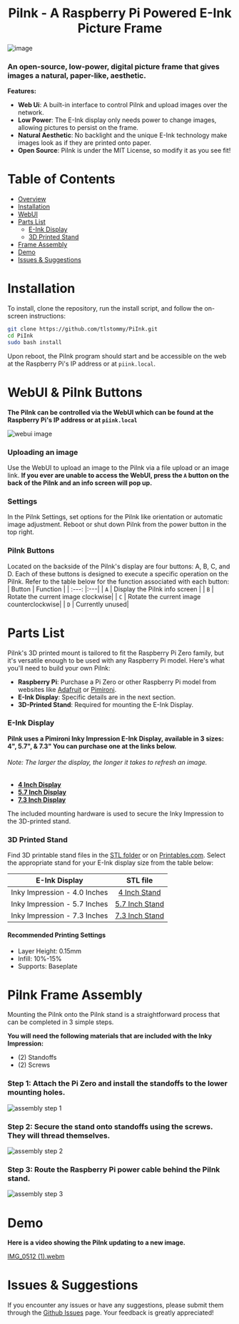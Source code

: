 
<h1 align="center">PiInk - A Raspberry Pi Powered E-Ink Picture Frame</h1>

![image](https://github.com/tlstommy/PiInk/assets/36305669/626a897f-e623-4cc2-a8d9-015e7bd3f8fa)


### An open-source, low-power, digital picture frame that gives images a natural, paper-like, aesthetic.

**Features:**
- **Web Ui**: A built-in interface to control PiInk and upload images over the network.
- **Low Power**: The E-Ink display only needs power to change images, allowing pictures to persist on the frame.
- **Natural Aesthetic**: No backlight and the unique E-Ink technology make images look as if they are printed onto paper.
- **Open Source**: PiInk is under the MIT License, so modify it as you see fit!

# Table of Contents
* [Overview](#piink---a-raspberry-pi-powered-e-ink-picture-frame)
* [Installation](#installation)
* [WebUI](#webui--piink-buttons)
* [Parts List](#parts-list)
   * [E-Ink Display](#e-ink-display)
   * [3D Printed Stand](#3d-printed-stand)
* [Frame Assembly](#frame-assembly)
* [Demo](#demo)
* [Issues & Suggestions](#issues--suggestions)


# Installation

To install, clone the repository, run the install script, and follow the on-screen instructions:

```bash
git clone https://github.com/tlstommy/PiInk.git
cd PiInk
sudo bash install

```

Upon reboot, the PiInk program should start and be accessible on the web at the Raspberry Pi's IP address or at `piink.local`. 


# WebUI & PiInk Buttons

**The PiInk can be controlled via the WebUI which can be found at the Raspberry Pi's IP address or at `piink.local`**

![webui image](https://github.com/tlstommy/PiInk/assets/36305669/44bbe745-2080-4620-bb2e-e1234d281f32)


### Uploading an image
Use the WebUI to upload an image to the PiInk via a file upload or an image link.
**If you ever are unable to access the WebUI, press the `A` button on the back of the PiInk and an info screen will pop up.**

### Settings
In the PiInk Settings, set options for the PiInk like orientation or automatic image adjustment. Reboot or shut down PiInk from the power button in the top right.

### PiInk Buttons
Located on the backside of the PiInk's display are four buttons: A, B, C, and D. Each of these buttons is designed to execute a specific operation on the PiInk. Refer to the table below for the function associated with each button:
| Button | Function |
| :---: |:---|
| `A` | Display the PiInk info screen |
| `B` | Rotate the current image clockwise|
| `C` | Rotate the current image counterclockwise|
| `D` | Currently unused|



# Parts List

PiInk's 3D printed mount is tailored to fit the Raspberry Pi Zero family, but it's versatile enough to be used with any Raspberry Pi model. Here's what you'll need to build your own PiInk:

- **Raspberry Pi**: Purchase a Pi Zero or other Raspberry Pi model from websites like [Adafruit](https://www.adafruit.com/category/105) or [Pimironi](https://shop.pimoroni.com/collections/raspberry-pi).
- **E-Ink Display**: Specific details are in the next section.
- **3D-Printed Stand**: Required for mounting the E-Ink Display.

### E-Ink Display


**PiInk uses a Pimironi Inky Impression E-Ink Display, available in 3 sizes: 4", 5.7", & 7.3" You can purchase one at the links below.**
###### Note: The larger the display, the longer it takes to refresh an image.
- **[4 Inch Display](https://shop.pimoroni.com/products/inky-impression-4)**
- **[5.7 Inch Display](https://shop.pimoroni.com/products/inky-impression-5-7)**
- **[7.3 Inch Display](https://shop.pimoroni.com/products/inky-impression-7-3)**

The included mounting hardware is used to secure the Inky Impression to the 3D-printed stand.

### 3D Printed Stand

Find 3D printable stand files in the [STL folder](https://github.com/tlstommy/PiInk/tree/main/STL) or on [Printables.com](). Select the appropriate stand for your E-Ink display size from the table below:

| E-Ink Display                  | STL file                                                                                           |
| ------------------------------ |:--------------------------------------------------------------------------------------------------:|
| Inky Impression - 4.0 Inches   | [4 Inch Stand](https://github.com/tlstommy/PiInk/blob/main/STL/PiInk_stand_4_Inch.stl)             |
| Inky Impression - 5.7 Inches   | [5.7 Inch Stand](https://github.com/tlstommy/PiInk/blob/main/STL/PiInk_stand_5.7_Inch.stl)         |
| Inky Impression - 7.3 Inches   | [7.3 Inch Stand](https://github.com/tlstommy/PiInk/blob/main/STL/PiInk_stand_7.3_Inch.stl)         |


#### Recommended Printing Settings
- Layer Height: 0.15mm
- Infill: 10%-15%
- Supports: Baseplate

# PiInk Frame Assembly

Mounting the PiInk onto the PiInk stand is a straightforward process that can be completed in 3 simple steps.

**You will need the following materials that are included with the Inky Impression:**
- (2) Standoffs
- (2) Screws
  
### Step 1: Attach the Pi Zero and install the standoffs to the lower mounting holes.
![assembly step 1](https://github.com/tlstommy/PiInk/assets/36305669/8ba1b216-5b6a-4fad-ba75-36ca108940f8)

### Step 2: Secure the stand onto standoffs using the screws. They will thread themselves.
![assembly step 2](https://github.com/tlstommy/PiInk/assets/36305669/5afd5266-8ca0-43b3-a68c-68bada6ae897)

### Step 3: Route the Raspberry Pi power cable behind the PiInk stand.
![assembly step 3](https://github.com/tlstommy/PiInk/assets/36305669/d2324130-9911-4ee5-ac8c-276beeb2a951)

# Demo

**Here is a video showing the PiInk updating to a new image.**

[IMG_0512 (1).webm](https://github.com/tlstommy/PiInk/assets/36305669/8ea15c3a-578c-4197-86a0-3f3a37161f8d)




# Issues & Suggestions
If you encounter any issues or have any suggestions, please submit them through the [Github Issues](https://github.com/tlstommy/piink/issues) page. Your feedback is greatly appreciated!




